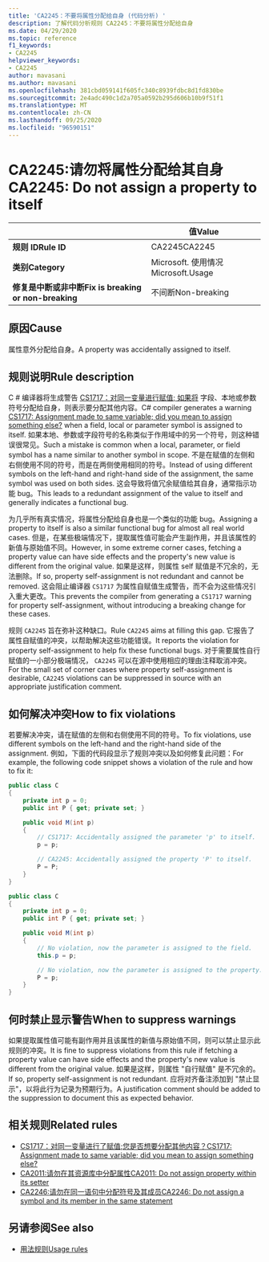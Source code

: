```yaml
---
title: 'CA2245：不要将属性分配给自身 (代码分析) '
description: 了解代码分析规则 CA2245：不要将属性分配给自身
ms.date: 04/29/2020
ms.topic: reference
f1_keywords:
- CA2245
helpviewer_keywords:
- CA2245
author: mavasani
ms.author: mavasani
ms.openlocfilehash: 381cbd059141f605fc340c8939fdbc8d1fd830be
ms.sourcegitcommit: 2e4adc490c1d2a705a0592b295d606b10b9f51f1
ms.translationtype: MT
ms.contentlocale: zh-CN
ms.lasthandoff: 09/25/2020
ms.locfileid: "96590151"
---
```

# <a name="ca2245-do-not-assign-a-property-to-itself"></a><span data-ttu-id="d4c00-103">CA2245:请勿将属性分配给其自身</span><span class="sxs-lookup"><span data-stu-id="d4c00-103">CA2245: Do not assign a property to itself</span></span>

| | <span data-ttu-id="d4c00-104">值</span><span class="sxs-lookup"><span data-stu-id="d4c00-104">Value</span></span> |
|-|-|
| <span data-ttu-id="d4c00-105">**规则 ID**</span><span class="sxs-lookup"><span data-stu-id="d4c00-105">**Rule ID**</span></span> |<span data-ttu-id="d4c00-106">CA2245</span><span class="sxs-lookup"><span data-stu-id="d4c00-106">CA2245</span></span>|
| <span data-ttu-id="d4c00-107">**类别**</span><span class="sxs-lookup"><span data-stu-id="d4c00-107">**Category**</span></span> |<span data-ttu-id="d4c00-108">Microsoft. 使用情况</span><span class="sxs-lookup"><span data-stu-id="d4c00-108">Microsoft.Usage</span></span>|
| <span data-ttu-id="d4c00-109">**修复是中断或非中断**</span><span class="sxs-lookup"><span data-stu-id="d4c00-109">**Fix is breaking or non-breaking**</span></span> |<span data-ttu-id="d4c00-110">不间断</span><span class="sxs-lookup"><span data-stu-id="d4c00-110">Non-breaking</span></span>|

## <a name="cause"></a><span data-ttu-id="d4c00-111">原因</span><span class="sxs-lookup"><span data-stu-id="d4c00-111">Cause</span></span>

<span data-ttu-id="d4c00-112">属性意外分配给自身。</span><span class="sxs-lookup"><span data-stu-id="d4c00-112">A property was accidentally assigned to itself.</span></span>

## <a name="rule-description"></a><span data-ttu-id="d4c00-113">规则说明</span><span class="sxs-lookup"><span data-stu-id="d4c00-113">Rule description</span></span>

<span data-ttu-id="d4c00-114">C # 编译器将生成警告 [CS1717：对同一变量进行赋值; 如果将](../../../csharp/misc/cs1717.md) 字段、本地或参数符号分配给自身，则表示要分配其他内容。</span><span class="sxs-lookup"><span data-stu-id="d4c00-114">C# compiler generates a warning [CS1717: Assignment made to same variable; did you mean to assign something else?](../../../csharp/misc/cs1717.md) when a field, local or parameter symbol is assigned to itself.</span></span> <span data-ttu-id="d4c00-115">如果本地、参数或字段符号的名称类似于作用域中的另一个符号，则这种错误很常见。</span><span class="sxs-lookup"><span data-stu-id="d4c00-115">Such a mistake is common when a local, parameter, or field symbol has a name similar to another symbol in scope.</span></span> <span data-ttu-id="d4c00-116">不是在赋值的左侧和右侧使用不同的符号，而是在两侧使用相同的符号。</span><span class="sxs-lookup"><span data-stu-id="d4c00-116">Instead of using different symbols on the left-hand and right-hand side of the assignment, the same symbol was used on both sides.</span></span> <span data-ttu-id="d4c00-117">这会导致将值冗余赋值给其自身，通常指示功能 bug。</span><span class="sxs-lookup"><span data-stu-id="d4c00-117">This leads to a redundant assignment of the value to itself and generally indicates a functional bug.</span></span>

<span data-ttu-id="d4c00-118">为几乎所有真实情况，将属性分配给自身也是一个类似的功能 bug。</span><span class="sxs-lookup"><span data-stu-id="d4c00-118">Assigning a property to itself is also a similar functional bug for almost all real world cases.</span></span> <span data-ttu-id="d4c00-119">但是，在某些极端情况下，提取属性值可能会产生副作用，并且该属性的新值与原始值不同。</span><span class="sxs-lookup"><span data-stu-id="d4c00-119">However, in some extreme corner cases, fetching a property value can have side effects and the property's new value is different from the original value.</span></span> <span data-ttu-id="d4c00-120">如果是这样，则属性 self 赋值是不冗余的，无法删除。</span><span class="sxs-lookup"><span data-stu-id="d4c00-120">If so, property self-assignment is not redundant and cannot be removed.</span></span> <span data-ttu-id="d4c00-121">这会阻止编译器 `CS1717` 为属性自赋值生成警告，而不会为这些情况引入重大更改。</span><span class="sxs-lookup"><span data-stu-id="d4c00-121">This prevents the compiler from generating a `CS1717` warning for property self-assignment, without introducing a breaking change for these cases.</span></span>

<span data-ttu-id="d4c00-122">规则 `CA2245` 旨在弥补这种缺口。</span><span class="sxs-lookup"><span data-stu-id="d4c00-122">Rule `CA2245` aims at filling this gap.</span></span> <span data-ttu-id="d4c00-123">它报告了属性自赋值的冲突，以帮助解决这些功能错误。</span><span class="sxs-lookup"><span data-stu-id="d4c00-123">It reports the violation for property self-assignment to help fix these functional bugs.</span></span> <span data-ttu-id="d4c00-124">对于需要属性自行赋值的一小部分极端情况， `CA2245` 可以在源中使用相应的理由注释取消冲突。</span><span class="sxs-lookup"><span data-stu-id="d4c00-124">For the small set of corner cases where property self-assignment is desirable, `CA2245` violations can be suppressed in source with an appropriate justification comment.</span></span>

## <a name="how-to-fix-violations"></a><span data-ttu-id="d4c00-125">如何解决冲突</span><span class="sxs-lookup"><span data-stu-id="d4c00-125">How to fix violations</span></span>

<span data-ttu-id="d4c00-126">若要解决冲突，请在赋值的左侧和右侧使用不同的符号。</span><span class="sxs-lookup"><span data-stu-id="d4c00-126">To fix violations, use different symbols on the left-hand and the right-hand side of the assignment.</span></span> <span data-ttu-id="d4c00-127">例如，下面的代码段显示了规则冲突以及如何修复此问题：</span><span class="sxs-lookup"><span data-stu-id="d4c00-127">For example, the following code snippet shows a violation of the rule and how to fix it:</span></span>

```csharp
public class C
{
    private int p = 0;
    public int P { get; private set; }

    public void M(int p)
    {
        // CS1717: Accidentally assigned the parameter 'p' to itself.
        p = p;

        // CA2245: Accidentally assigned the property 'P' to itself.
        P = P;
    }
}
```

```csharp
public class C
{
    private int p = 0;
    public int P { get; private set; }

    public void M(int p)
    {
        // No violation, now the parameter is assigned to the field.
        this.p = p;

        // No violation, now the parameter is assigned to the property.
        P = p;
    }
}
```

## <a name="when-to-suppress-warnings"></a><span data-ttu-id="d4c00-128">何时禁止显示警告</span><span class="sxs-lookup"><span data-stu-id="d4c00-128">When to suppress warnings</span></span>

<span data-ttu-id="d4c00-129">如果提取属性值可能有副作用并且该属性的新值与原始值不同，则可以禁止显示此规则的冲突。</span><span class="sxs-lookup"><span data-stu-id="d4c00-129">It is fine to suppress violations from this rule if fetching a property value can have side effects and the property's new value is different from the original value.</span></span> <span data-ttu-id="d4c00-130">如果是这样，则属性 "自行赋值" 是不冗余的。</span><span class="sxs-lookup"><span data-stu-id="d4c00-130">If so, property self-assignment is not redundant.</span></span> <span data-ttu-id="d4c00-131">应将对齐备注添加到 "禁止显示"，以将此行为记录为预期行为。</span><span class="sxs-lookup"><span data-stu-id="d4c00-131">A justification comment should be added to the suppression to document this as expected behavior.</span></span>

## <a name="related-rules"></a><span data-ttu-id="d4c00-132">相关规则</span><span class="sxs-lookup"><span data-stu-id="d4c00-132">Related rules</span></span>

- [<span data-ttu-id="d4c00-133">CS1717：对同一变量进行了赋值;您是否想要分配其他内容？</span><span class="sxs-lookup"><span data-stu-id="d4c00-133">CS1717: Assignment made to same variable; did you mean to assign something else?</span></span>](../../../csharp/misc/cs1717.md)
- [<span data-ttu-id="d4c00-134">CA2011:请勿在其资源库中分配属性</span><span class="sxs-lookup"><span data-stu-id="d4c00-134">CA2011: Do not assign property within its setter</span></span>](ca2011.md)
- [<span data-ttu-id="d4c00-135">CA2246:请勿在同一语句中分配符号及其成员</span><span class="sxs-lookup"><span data-stu-id="d4c00-135">CA2246: Do not assign a symbol and its member in the same statement</span></span>](ca2246.md)

## <a name="see-also"></a><span data-ttu-id="d4c00-136">另请参阅</span><span class="sxs-lookup"><span data-stu-id="d4c00-136">See also</span></span>

- [<span data-ttu-id="d4c00-137">用法规则</span><span class="sxs-lookup"><span data-stu-id="d4c00-137">Usage rules</span></span>](usage-warnings.md)
